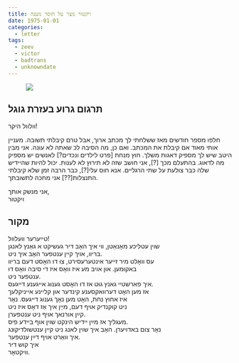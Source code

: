 ```yaml
---
title: ויקטור מצר על חוסר מענה
date: 1975-01-01
categories:
  - letter
tags:
  - zeev
  - victor
  - badtrans
  - unknowndate
---
```


<figure class="half">
    <a  href="/pupko-papers/assets/images/1975-01-01-victor-1.jpg">
    <img src="/pupko-papers/assets/images/1975-01-01-victor-1.jpg"></a>
</figure>

## תרגום גרוע בעזרת גוגל
וולוול היקר!

חלפו מספר חודשים מאז ששלחתי לך מכתב ארוך,
אבל טרם קיבלתי תשובה.
מעניין אותי מאוד אם קיבלת את המכתב.
ואם כן, מה הסיבה לכ שאתה לא עונה.
אני מבין היטב שיש לך מספיק דאגות משלך.
חוץ מנחת [פרט לילדים ונכדים?] לאנשים יש מספיק מה לדאוג.
בהתעלם מכך [?], אני חושב שזה לא תירוץ לא לענות.
יכול להיות שהיידיש שלה כבר צולעת על שתי הרגליים.
אנא חוס עלי[?], כבר הרבה זמן שלא קיבלתי התנצלות[??]
אני מחכה לתשובתך.

אני מנשק אותך,  
ויקטור

## מקור
טייערער װעלװל!  
שוין עטליכע מאָנאַטן, װי איך האָבּ דיר געשיקט א גאַנץ לאנגן  
בריװ, אויך קיין ענטפער האָבּ איך ניט.  
עס וואָלט מיר זייער אינטערעסירט, צוּ דוּ האָסט דעם בריװ  
באקוּמען. אוּן אויבּ מע איז וואָס איז די סיבּה װאָס דוּ  
ענטפער ניט.  
איך פארשטיי גאנץ גוּט אז דוּ האָסט גענוּג אייגענע דייגעס.  
אז מען האָט דערוואקסענע קינדער אוּן קליינע אייניקלעך  
איז אחוץ נחת, האָט מען נאָך גענוּג דייגעס. נאָר  
ניט קוּקנדיק אויף דעם, מײֵן איך אַז דאָס איז ניט  
קײַן אורנאך אויף ניט ענטפערן.  
מעגליך אז מײַן יידיש הינקט שוין אוף בײדע פיס.  
נאָר צום באדויערן. האָב איך שוין לאנג ניט קײן ענטשולדיקוּנג  
איך װאַרט אויף דײַן ענטפער.  
איך קוּש דיר  
װיקטאָר.  
